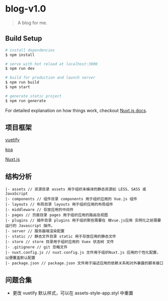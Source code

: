 # blog-v1.0

> A blog for me.

## Build Setup

``` bash
# install dependencies
$ npm install

# serve with hot reload at localhost:3000
$ npm run dev

# build for production and launch server
$ npm run build
$ npm start

# generate static project
$ npm run generate
```

For detailed explanation on how things work, checkout [Nuxt.js docs](https://nuxtjs.org).

## 项目框架

[vuetify](https://github.com/vuetifyjs/vuetify)

[koa](https://github.com/koajs/koa)

[Nuxt.js](https://github.com/nuxt/nuxt.js)

## 结构分析
```
|- assets // 资源目录 assets 用于组织未编译的静态资源如 LESS、SASS 或 JavaScript
|- components // 组件目录 components 用于组织应用的 Vue.js 组件
|- layouts // 布局目录 layouts 用于组织应用的布局组件
|- middleware // 存放应用的中间件
|- pages // 页面目录 pages 用于组织应用的路由及视图
|- plugins // 插件目录 plugins 用于组织那些需要在 根vue.js应用 实例化之前需要运行的 Javascript 插件。
|- server // 服务器端渲染配置
|- static // 静态文件目录 static 用于存放应用的静态文件
|- store // store 目录用于组织应用的 Vuex 状态树 文件
|- .gitignore // git 忽略文件
|- nuxt.config.js // nuxt.config.js 文件用于组织Nuxt.js 应用的个性化配置，以便覆盖默认配置
|- package.json // package.json 文件用于描述应用的依赖关系和对外暴露的脚本接口
```

## 问题合集
* 更改 vuetify 默认样式，可以在 assets-style-app.styl 中重置
